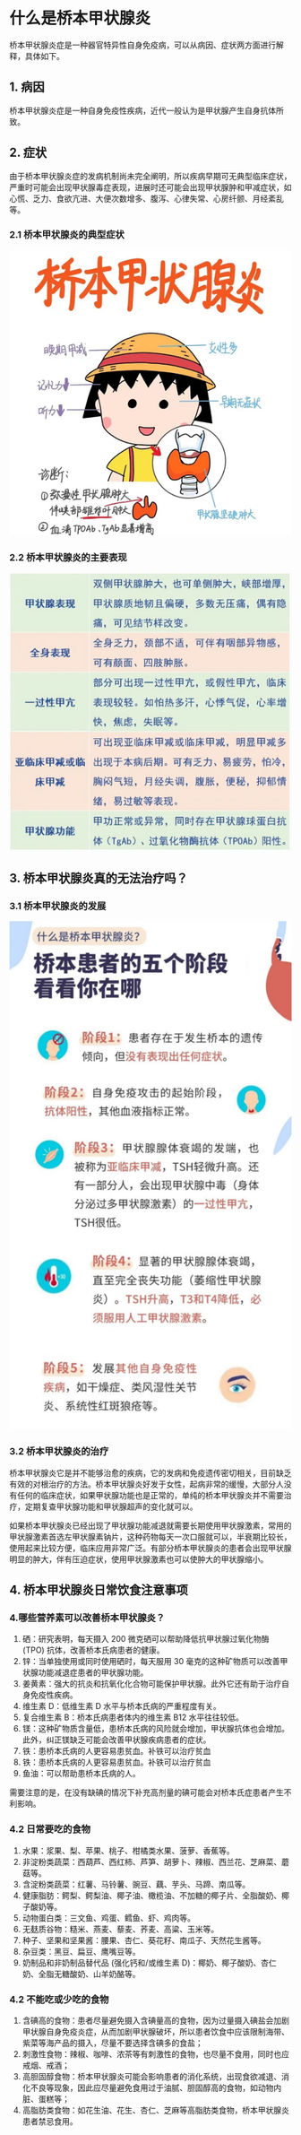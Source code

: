 # 什么是桥本甲状腺炎

桥本甲状腺炎症是一种器官特异性自身免疫病，可以从病因、症状两方面进行解释，具体如下。

## 1. 病因

桥本甲状腺炎症是一种自身免疫性疾病，近代一般认为是甲状腺产生自身抗体所致。

## 2. 症状

由于桥本甲状腺炎症的发病机制尚未完全阐明，所以疾病早期可无典型临床症状，严重时可能会出现甲状腺毒症表现，进展时还可能会出现甲状腺肿和甲减症状，如心慌、乏力、食欲亢进、大便次数增多、腹泻、心律失常、心房纤颤、月经紊乱等。

### 2.1 桥本甲状腺炎的典型症状

![桥本甲状腺炎 -1](/pics/15_1.jpg)

### 2.2 桥本甲状腺炎的主要表现

![桥本甲状腺炎 -2](/pics/15_3.jpg)

## 3. 桥本甲状腺炎真的无法治疗吗？

### 3.1 桥本甲状腺炎的发展

![桥本甲状腺炎的发展](/pics/15_2.png)

### 3.2 桥本甲状腺炎的治疗

桥本甲状腺炎它是并不能够治愈的疾病，它的发病和免疫遗传密切相关，目前缺乏有效的对根治疗的方法。桥本甲状腺炎好发于女性，起病非常的缓慢，大部分人没有任何的临床症状，如果甲状腺功能也是正常的，单纯的桥本甲状腺炎并不需要治疗，定期复查甲状腺功能和甲状腺超声的变化就可以。

如果桥本甲状腺炎已经出现了甲状腺功能减退就需要长期使用甲状腺激素，常用的甲状腺激素首选左甲状腺素钠片，这种药物每天一次口服就可以，半衰期比较长，使用起来比较方便，临床应用非常广泛。有部分桥本甲状腺炎的患者会出现甲状腺明显的肿大，伴有压迫症状，使用甲状腺激素也可以使肿大的甲状腺缩小。

## 4. 桥本甲状腺炎日常饮食注意事项

### 4.哪些营养素可以改善桥本甲状腺炎？

1. 硒：研究表明，每天摄入 200 微克硒可以帮助降低抗甲状腺过氧化物酶 (TPO) 抗体，改善桥本氏病患者的健康。
2. 锌：当单独使用或同时使用硒时，每天服用 30 毫克的这种矿物质可以改善甲状腺功能减退症患者的甲状腺功能。
3. 姜黄素：强大的抗炎和抗氧化化合物可能保护甲状腺。此外它还有助于治疗自身免疫性疾病。
4. 维生素 D：低维生素 D 水平与桥本氏病的严重程度有关。
5. 复合维生素 B：桥本氏病患者体内的维生素 B12 水平往往较低。
6. 镁：这种矿物质含量低，患桥本氏病的风险就会增加，甲状腺抗体也会增加。此外，纠正镁缺乏可能会改善甲状腺疾病患者的症状。
7. 铁：患桥本氏病的人更容易患贫血。补铁可以治疗贫血
8. 铁：患桥本氏病的人更容易患贫血。补铁可以治疗贫血
9. 鱼油：可以帮助患桥本氏病的人。

需要注意的是，在没有缺碘的情况下补充高剂量的碘可能会对桥本氏症患者产生不利影响。

### 4.2 日常要吃的食物

1. 水果：浆果、梨、苹果、桃子、柑橘类水果、菠萝、香蕉等。
2. 非淀粉类蔬菜：西葫芦、西红柿、芦笋、胡萝卜、辣椒、西兰花、芝麻菜、蘑菇等。
3. 含淀粉类蔬菜：红薯、马铃薯、豌豆、藕、芋头、马蹄、南瓜等。
4. 健康脂肪：鳄梨、鳄梨油、椰子油、橄榄油、不加糖的椰子片、全脂酸奶、椰子酸奶等。
5. 动物蛋白类：三文鱼、鸡蛋、鳕鱼、虾、鸡肉等。
6. 无麸质谷物：糙米、燕麦、藜麦、荞麦、高粱、玉米等。
7. 种子、坚果和坚果酱：腰果、杏仁、葵花籽、南瓜子、天然花生酱等。
8. 杂豆类：黑豆、扁豆、鹰嘴豆等。
9. 奶制品和非奶制品替代品 (强化钙和/或维生素 D)：椰奶、椰子酸奶、杏仁奶、全脂无糖酸奶、山羊奶酪等。

### 4.2 不能吃或少吃的食物

1. 含碘高的食物：患者尽量避免摄入含碘量高的食物，因为过量摄入碘盐会加剧甲状腺自身免疫炎症，从而加剧甲状腺破坏，所以患者饮食中应该限制海带、紫菜等海产品的摄入，尽量不要选择含碘多的食盐；
2. 刺激性食物：辣椒、咖啡、浓茶等有刺激性的食物，也尽量不食用，同时也应戒烟、戒酒；
3. 高胆固醇食物：桥本甲状腺炎可能会影响患者的消化系统，出现食欲减退、消化不良等现象，因此应尽量避免食用过于油腻、胆固醇高的食物，如动物内脏、蛋糕等；
4. 高脂肪类食物：如花生油、花生、杏仁、芝麻等高脂肪类食物，桥本甲状腺炎患者禁忌食用。
